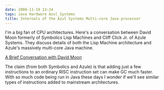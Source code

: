 ```yaml
---
date: 2008-11-19 13:24
tags: Java Hardware Azul_Systems
title: Internals of the Azul Systems Multi-core Java processor
---
```


I'm a big fan of CPU architectures. Here's a conversation between David Moon
formerly of Symbolics Lisp Machines and Cliff Click Jr. of Azule Systems. They
discuss details of both the Lisp Machine architecture and Azule's massively
multi-core Java machine.

[A Brief Conversation with David Moon](http://blogs.azulsystems.com/cliff/2008/11/a-brief-conversation-with-david-moon.html)

The claim (from both Symbolics and Azule)
is that adding just a few instructions to an ordinary RISC instruction set can
make GC much faster. With so much code being run in Java these days I wonder
if we'll see similar types of instructions added to mainstream architectures.
